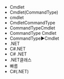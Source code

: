 - Cmdlet
- Cmdlet(CommandType)
- cmdlet
- CmdletCommandType
- CommandTypeCmdlet
- CommandType Cmdlet
- CommandType▶️Cmdlet
- .NET
- C#.NET
- C# .NET
- .NET클래스
- 빠름
- C#(.NET)